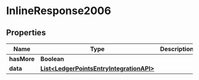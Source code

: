 

# InlineResponse2006

## Properties

Name | Type | Description | Notes
------------ | ------------- | ------------- | -------------
**hasMore** | **Boolean** |  | 
**data** | [**List&lt;LedgerPointsEntryIntegrationAPI&gt;**](LedgerPointsEntryIntegrationAPI.md) |  | 




